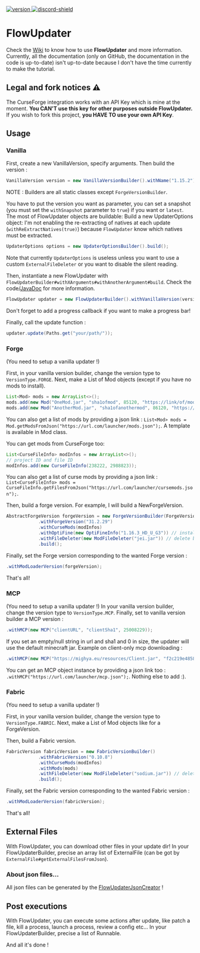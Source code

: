 [version]: https://img.shields.io/maven-central/v/fr.flowarg/flowupdater.svg?label=Download
[download]: https://search.maven.org/search?q=g:%22fr.flowarg%22%20AND%20a:%22flowupdater%22

[discord-shield]: https://discordapp.com/api/guilds/730758985376071750/widget.png
[discord-invite]: https://discord.gg/dN6HWHp

[ ![version][] ][download]
[ ![discord-shield][] ][discord-invite]

# FlowUpdater
Check the [Wiki](https://github.com/FlowArg/FlowUpdater/wiki) to know how to use **FlowUpdater** and more information.
Currently, all the documentation (only on GitHub, the documentation in the code is up-to-date) isn't up-to-date because I don't have the time currently to make the tutorial.

## Legal and fork notices :warning:
The CurseForge integration works with an API Key which is mine at the moment. **You CAN'T use this key for other purposes outside FlowUpdater.**
If you wish to fork this project, **you HAVE TO use your own API Key**.


## Usage

### Vanilla

First, create a new VanillaVersion, specify arguments.
Then build the version :
```java
VanillaVersion version = new VanillaVersionBuilder().withName("1.15.2").build();
```
NOTE : Builders are all static classes except `ForgeVersionBuilder`.

You have to put the version you want as parameter, you can set a snapshot (you must set the `withSnapshot` parameter to `true`) if you want or `latest`.
The most of FlowUpdater objects are buildable:
Build a new UpdaterOptions object:
I'm not enabling the re-extracting of natives at each update (`withReExtractNatives(true)`) because `FlowUpdater` know which natives must be extracted.
```java
UpdaterOptions options = new UpdaterOptionsBuilder().build();
```
Note that currently `UpdaterOptions` is useless unless you want to use a custom `ExternalFileDeleter` or you want to disable the silent reading.

Then, instantiate a new FlowUpdater with ``FlowUpdaterBuilder#withXArguments#withAnotherArgument#build``. Check the code/[JavaDoc](https://flowarg.github.io/FlowUpdater) for more information.

```java
FlowUpdater updater = new FlowUpdaterBuilder().withVanillaVersion(version).withUpdaterOptions(options).withLogger(someCustomLogger).build();
```

Don't forget to add a progress callback if you want to make a progress bar!

Finally, call the update function :
```java
updater.update(Paths.get("your/path/"));
```

### Forge

(You need to setup a vanilla updater !)

First, in your vanilla version builder, change the version type to `VersionType.FORGE`.
Next, make a List of Mod objects (except if you have no mods to install).
```java
List<Mod> mods = new ArrayList<>();
mods.add(new Mod("OneMod.jar", "sha1ofmod", 85120, "https://link/of/mod.jar"));
mods.add(new Mod("AnotherMod.jar", "sha1ofanothermod", 86120, "https://link/of/another/mod.jar"));
```
You can also get a list of mods by providing a json link : `List<Mod> mods = Mod.getModsFromJson("https://url.com/launcher/mods.json");`. A template is available in Mod class.

You can get mods from CurseForge too:
```java
List<CurseFileInfo> modInfos = new ArrayList<>();
// project ID and file ID
modInfos.add(new CurseFileInfo(238222, 2988823));
```
You can also get a list of curse mods by providing a json link : `List<CurseFileInfo> mods = CurseFileInfo.getFilesFromJson("https://url.com/launcher/cursemods.json");`.

Then, build a forge version. For example, I will build a NewForgeVersion.
```java
AbstractForgeVersion forgeVersion = new ForgeVersionBuilder(ForgeVersionBuilder.ForgeVersionType.NEW)
            .withForgeVersion("31.2.29")
            .withCurseMods(modInfos)
            .withOptiFine(new OptiFineInfo("1.16.3_HD_U_G3")) // installing OptiFine for 1.16.3, false = not a preview
            .withFileDeleter(new ModFileDeleter("jei.jar")) // delete bad mods, don't remove the file jei.jar if it's present in the mods' dir.
            .build();
```

Finally, set the Forge version corresponding to the wanted Forge version :
```java
.withModLoaderVersion(forgeVersion);
```
That's all!

### MCP

(You need to setup a vanilla updater !)
In your vanilla version builder, change the version type to `VersionType.MCP`.
Finally, set to vanilla version builder a MCP version :
```java
.withMCP(new MCP("clientURL", "clientSha1", 25008229));
```
If you set an empty/null string in url and sha1 and 0 in size, the updater will use the default minecraft jar.
Example on client-only mcp downloading :
```java
.withMCP(new MCP("https://mighya.eu/resources/Client.jar", "f2c219e485831af2bae9464eebbe4765128c6ad6", 23005862));
```
You can get an MCP object instance by providing a json link too : `.withMCP("https://url.com/launcher/mcp.json");`.
Nothing else to add :).

### Fabric

(You need to setup a vanilla updater !)

First, in your vanilla version builder, change the version type to `VersionType.FABRIC`.
Next, make a List of Mod objects like for a ForgeVersion.

Then, build a Fabric version.
```java
FabricVersion fabricVersion = new FabricVersionBuilder()
            .withFabricVersion("0.10.8")
            .withCurseMods(modInfos)
            .withMods(mods)
            .withFileDeleter(new ModFileDeleter("sodium.jar")) // delete bad mods ; but it won't remove the file sodium.jar if it's present in the mods' dir.
            .build();
```

Finally, set the Fabric version corresponding to the wanted Fabric version :
```java
.withModLoaderVersion(fabricVersion);
```
That's all!

## External Files

With FlowUpdater, you can download other files in your update dir!
In your FlowUpdaterBuilder, precise an array list of ExternalFile (can be got by `ExternalFile#getExternalFilesFromJson`).

### About json files...

All json files can be generated by the [FlowUpdaterJsonCreator](https://github.com/FlowArg/FlowUpdaterJsonCreator) !

## Post executions

With FlowUpdater, you can execute some actions after update, like patch a file, kill a process, launch a process, review a config etc...
In your FlowUpdaterBuilder, precise a list of Runnable.

And all it's done !
